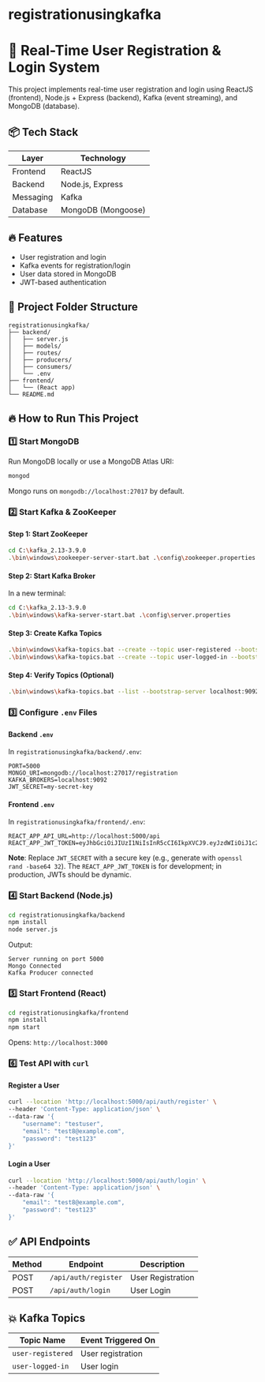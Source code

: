 # registrationusingkafka
# 🚀 Real-Time User Registration & Login System

This project implements real-time user registration and login using ReactJS (frontend), Node.js + Express (backend), Kafka (event streaming), and MongoDB (database).

## 📦 Tech Stack

| Layer      | Technology         |
|------------|--------------------|
| Frontend   | ReactJS            |
| Backend    | Node.js, Express   |
| Messaging  | Kafka              |
| Database   | MongoDB (Mongoose) |

## 🔥 Features

- User registration and login
- Kafka events for registration/login
- User data stored in MongoDB
- JWT-based authentication

## 🚀 Project Folder Structure

```
registrationusingkafka/
├── backend/
│   ├── server.js
│   ├── models/
│   ├── routes/
│   ├── producers/
│   ├── consumers/
│   └── .env
├── frontend/
│   └── (React app)
└── README.md
```

## 🔥 How to Run This Project

### 1️⃣ Start MongoDB
Run MongoDB locally or use a MongoDB Atlas URI:
```bash
mongod
```
Mongo runs on `mongodb://localhost:27017` by default.

### 2️⃣ Start Kafka & ZooKeeper

#### Step 1: Start ZooKeeper
```bash
cd C:\kafka_2.13-3.9.0
.\bin\windows\zookeeper-server-start.bat .\config\zookeeper.properties
```

#### Step 2: Start Kafka Broker
In a new terminal:
```bash
cd C:\kafka_2.13-3.9.0
.\bin\windows\kafka-server-start.bat .\config\server.properties
```

#### Step 3: Create Kafka Topics
```bash
.\bin\windows\kafka-topics.bat --create --topic user-registered --bootstrap-server localhost:9092 --partitions 1 --replication-factor 1
.\bin\windows\kafka-topics.bat --create --topic user-logged-in --bootstrap-server localhost:9092 --partitions 1 --replication-factor 1
```

#### Step 4: Verify Topics (Optional)
```bash
.\bin\windows\kafka-topics.bat --list --bootstrap-server localhost:9092
```

### 3️⃣ Configure `.env` Files

#### Backend `.env`
In `registrationusingkafka/backend/.env`:
```
PORT=5000
MONGO_URI=mongodb://localhost:27017/registration
KAFKA_BROKERS=localhost:9092
JWT_SECRET=my-secret-key
```

#### Frontend `.env`
In `registrationusingkafka/frontend/.env`:
```
REACT_APP_API_URL=http://localhost:5000/api
REACT_APP_JWT_TOKEN=eyJhbGciOiJIUzI1NiIsInR5cCI6IkpXVCJ9.eyJzdWIiOiJ1c2VyMTIzIiwibmFtZSI6IkpvaG4iLCJyb2xlIjoiYWRtaW4iLCJpYXQiOjE2OTcwNTkyMDAsImV4cCI6MTY5NzE0NTYwMH0.Signature
```

**Note**: Replace `JWT_SECRET` with a secure key (e.g., generate with `openssl rand -base64 32`). The `REACT_APP_JWT_TOKEN` is for development; in production, JWTs should be dynamic.

### 4️⃣ Start Backend (Node.js)
```bash
cd registrationusingkafka/backend
npm install
node server.js
```
Output:
```
Server running on port 5000
Mongo Connected
Kafka Producer connected
```

### 5️⃣ Start Frontend (React)
```bash
cd registrationusingkafka/frontend
npm install
npm start
```
Opens: `http://localhost:3000`

### 6️⃣ Test API with `curl`

#### Register a User
```bash
curl --location 'http://localhost:5000/api/auth/register' \
--header 'Content-Type: application/json' \
--data-raw '{
    "username": "testuser",
    "email": "test8@example.com",
    "password": "test123"
}'
```

#### Login a User
```bash
curl --location 'http://localhost:5000/api/auth/login' \
--header 'Content-Type: application/json' \
--data-raw '{
    "email": "test8@example.com",
    "password": "test123"
}'
```

## ✅ API Endpoints

| Method | Endpoint               | Description          |
|--------|------------------------|----------------------|
| POST   | `/api/auth/register`   | User Registration    |
| POST   | `/api/auth/login`      | User Login           |

## 💥 Kafka Topics

| Topic Name         | Event Triggered On     |
|--------------------|------------------------|
| `user-registered`  | User registration      |
| `user-logged-in`   | User login             |